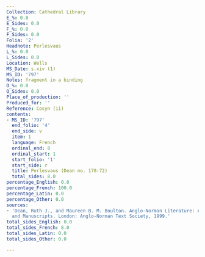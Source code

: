 ```yaml
---
Collection: Cathedral Library
E_%: 0.0
E_Sides: 0.0
F_%: 0.0
F_Sides: 0.0
Folia: '2'
Headnote: Perlesvaus
L_%: 0.0
L_Sides: 0.0
Location: Wells
MS_Date: s.xiv (1)
MS_ID: '797'
Notes: fragment in a binding
O_%: 0.0
O_Sides: 0.0
Place_of_production: ''
Produced_for: ''
Reference: Cosyn (ii)
contents:
- MS_ID: '797'
  end_folio: '4'
  end_side: v
  item: 1
  language: French
  ordinal_end: 8
  ordinal_start: 1
  start_folio: '1'
  start_side: r
  title: Perlesvaus (Dean no. 170-72)
  total_sides: 8.0
percentage_English: 0.0
percentage_French: 100.0
percentage_Latin: 0.0
percentage_Other: 0.0
sources:
- 'Dean, Ruth J., and Maureen B. M. Boulton. Anglo-Norman Literature: A Guide to Texts
  and Manuscripts. London: Anglo-Norman Text Society, 1999.'
total_sides_English: 0.0
total_sides_French: 8.0
total_sides_Latin: 0.0
total_sides_Other: 0.0

---
```

